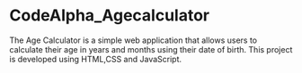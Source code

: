 # CodeAlpha_Agecalculator
The Age Calculator is a simple web application that allows users to calculate their age in years and months using their date of birth.
This project is developed using HTML,CSS and JavaScript.

